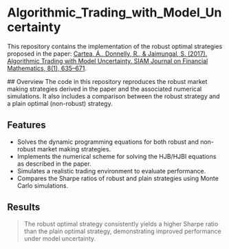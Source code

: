 # Algorithmic_Trading_with_Model_Uncertainty
This repository contains the implementation of the robust optimal strategies proposed in the paper: [Cartea, Á., Donnelly, R., &amp; Jaimungal, S. (2017). Algorithmic Trading with Model Uncertainty. SIAM Journal on Financial Mathematics, 8(1), 635–671](https://papers.ssrn.com/sol3/papers.cfm?abstract_id=2310645). 

## Overview 
The code in this repository reproduces the robust market making strategies derived in the paper and the associated numerical simulations. It also includes a comparison between the robust strategy and a plain optimal (non-robust) strategy. 

## Features

- Solves the dynamic programming equations for both robust and non-robust market making strategies.
- Implements the numerical scheme for solving the HJB/HJBI equations as described in the paper.
- Simulates a realistic trading environment to evaluate performance.
- Compares the Sharpe ratios of robust and plain strategies using Monte Carlo simulations.
 
## Results
> The robust optimal strategy consistently yields a higher Sharpe ratio than the plain optimal strategy, demonstrating improved performance under model uncertainty.